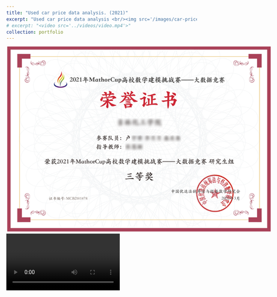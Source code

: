 ```yaml
---
title: "Used car price data analysis. (2021)"
excerpt: "Used car price data analysis <br/><img src='/images/car-price.gif' style='max-width: 500px;'>"
# excerpt: "<video src='../videos/video.mp4'>"
collection: portfolio
---
```



<img src='/images/mathorcup2021.png' style='max-width: 700px;'>

<video src="/videos/car-price.mp4" controls style="max-width: 700px;">
  Your browser does not support the video tag.
</video>
